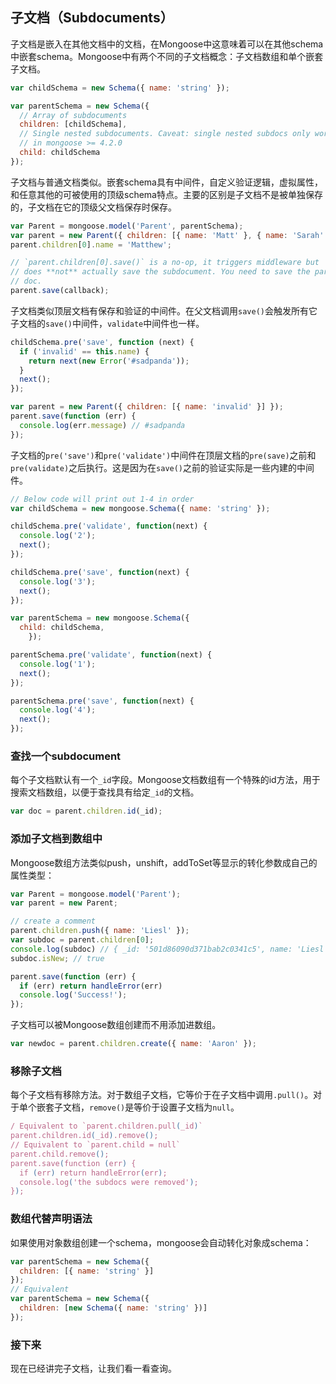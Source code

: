 ## 子文档（Subdocuments）
子文档是嵌入在其他文档中的文档，在Mongoose中这意味着可以在其他schema中嵌套schema。Mongoose中有两个不同的子文档概念：子文档数组和单个嵌套子文档。

```js
var childSchema = new Schema({ name: 'string' });

var parentSchema = new Schema({
  // Array of subdocuments
  children: [childSchema],
  // Single nested subdocuments. Caveat: single nested subdocs only work
  // in mongoose >= 4.2.0
  child: childSchema
});
```

子文档与普通文档类似。嵌套schema具有中间件，自定义验证逻辑，虚拟属性，和任意其他的可被使用的顶级schema特点。主要的区别是子文档不是被单独保存的，子文档在它的顶级父文档保存时保存。

```js
var Parent = mongoose.model('Parent', parentSchema);
var parent = new Parent({ children: [{ name: 'Matt' }, { name: 'Sarah' }] })
parent.children[0].name = 'Matthew';

// `parent.children[0].save()` is a no-op, it triggers middleware but
// does **not** actually save the subdocument. You need to save the parent
// doc.
parent.save(callback);
```

子文档类似顶层文档有保存和验证的中间件。在父文档调用`save()`会触发所有它子文档的`save()`中间件，`validate`中间件也一样。

```js
childSchema.pre('save', function (next) {
  if ('invalid' == this.name) {
    return next(new Error('#sadpanda'));
  }
  next();
});

var parent = new Parent({ children: [{ name: 'invalid' }] });
parent.save(function (err) {
  console.log(err.message) // #sadpanda
});
```

子文档的`pre('save')`和`pre('validate')`中间件在顶层文档的`pre(save)`之前和`pre(validate)`之后执行。这是因为在`save()`之前的验证实际是一些内建的中间件。

```js
// Below code will print out 1-4 in order
var childSchema = new mongoose.Schema({ name: 'string' });

childSchema.pre('validate', function(next) {
  console.log('2');
  next();
});

childSchema.pre('save', function(next) {
  console.log('3');
  next();
});

var parentSchema = new mongoose.Schema({
  child: childSchema,
    });

parentSchema.pre('validate', function(next) {
  console.log('1');
  next();
});

parentSchema.pre('save', function(next) {
  console.log('4');
  next();
});
```

### 查找一个subdocument
每个子文档默认有一个`_id`字段。Mongoose文档数组有一个特殊的id方法，用于搜索文档数组，以便于查找具有给定`_id`的文档。

```js
var doc = parent.children.id(_id);
```

### 添加子文档到数组中
Mongoose数组方法类似push，unshift，addToSet等显示的转化参数成自己的属性类型：

```js
var Parent = mongoose.model('Parent');
var parent = new Parent;

// create a comment
parent.children.push({ name: 'Liesl' });
var subdoc = parent.children[0];
console.log(subdoc) // { _id: '501d86090d371bab2c0341c5', name: 'Liesl' }
subdoc.isNew; // true

parent.save(function (err) {
  if (err) return handleError(err)
  console.log('Success!');
});
```

子文档可以被Mongoose数组创建而不用添加进数组。

```js
var newdoc = parent.children.create({ name: 'Aaron' });
```

### 移除子文档
每个子文档有移除方法。对于数组子文档，它等价于在子文档中调用`.pull()`。对于单个嵌套子文档，`remove()`是等价于设置子文档为`null`。

```js
/ Equivalent to `parent.children.pull(_id)`
parent.children.id(_id).remove();
// Equivalent to `parent.child = null`
parent.child.remove();
parent.save(function (err) {
  if (err) return handleError(err);
  console.log('the subdocs were removed');
});
```

### 数组代替声明语法
如果使用对象数组创建一个schema，mongoose会自动转化对象成schema：

```js
var parentSchema = new Schema({
  children: [{ name: 'string' }]
});
// Equivalent
var parentSchema = new Schema({
  children: [new Schema({ name: 'string' })]
});
```

### 接下来
现在已经讲完子文档，让我们看一看查询。